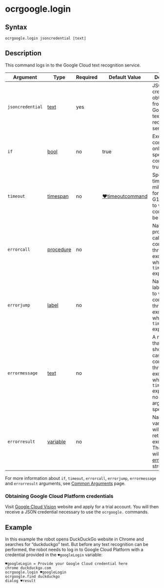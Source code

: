 # ocrgoogle.login

## Syntax

```G1ANT
ocrgoogle.login jsoncredential ⟦text⟧
```

## Description

This command logs in to the Google Cloud text recognition service.

| Argument | Type | Required | Default Value | Description |
| -------- | ---- | -------- | ------------- | ----------- |
|`jsoncredential`| [text](https://manual.g1ant.com/link/G1ANT.Language/G1ANT.Language/Structures/TextStructure.md) | yes |  | JSON credential obtained from the Google Cloud text recognition service |
| `if`           | [bool](https://manual.g1ant.com/link/G1ANT.Language/G1ANT.Language/Structures/BooleanStructure.md) | no       | true                                                        | Executes the command only if a specified condition is true   |
| `timeout`      | [timespan](https://manual.g1ant.com/link/G1ANT.Language/G1ANT.Language/Structures/TimeSpanStructure.md) | no       | [♥timeoutcommand](G1ANT.Language/G1ANT.Addon.Core/Variables/TimeoutCommandVariable.md) | Specifies time in milliseconds for G1ANT.Robot to wait for the command to be executed |
| `errorcall`    | [procedure](https://manual.g1ant.com/link/G1ANT.Language/G1ANT.Language/Structures/ProcedureStructure.md) | no       |                                                             | Name of a procedure to call when the command throws an exception or when a given `timeout` expires |
| `errorjump`    | [label](https://manual.g1ant.com/link/G1ANT.Language/G1ANT.Language/Structures/LabelStructure.md) | no       |                                                             | Name of the label to jump to when the command throws an exception or when a given `timeout` expires |
| `errormessage` | [text](https://manual.g1ant.com/link/G1ANT.Language/G1ANT.Language/Structures/TextStructure.md) | no       |                                                             | A message that will be shown in case the command throws an exception or when a given `timeout` expires, and no `errorjump` argument is specified |
| `errorresult`  | [variable](https://manual.g1ant.com/link/G1ANT.Language/G1ANT.Language/Structures/VariableStructure.md) | no       |                                                             | Name of a variable that will store the returned exception. The variable will be of [error](G1ANT.Language/G1ANT.Language/Structures/ErrorStructure.md) structure  |

For more information about `if`, `timeout`, `errorcall`, `errorjump`, `errormessage` and `errorresult` arguments, see [Common Arguments](https://manual.g1ant.com/link/G1ANT.Manual/appendices/common-arguments.md) page.

### Obtaining Google Cloud Platform credentials

Visit [Google Cloud Vision](https://cloud.google.com/vision/) website and apply for a trial account. You will then receive a JSON credential necessary to use the `ocrgoogle.` commands.

## Example

In this example the robot opens DuckDuckGo website in Chrome and searches for “duckduckgo” text. But before any text recognition can be performed, the robot needs to log in to Google Cloud Platform with a credential provided in the `♥googleLogin` variable:

```G1ANT
♥googleLogin = Provide your Google Cloud credential here
chrome duckduckgo.com
ocrgoogle.login ♥googleLogin
ocrgoogle.find duckduckgo
dialog ♥result
```


